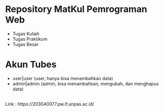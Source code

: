 # Repository MatKul Pemrograman Web
- Tugas Kuliah
- Tugas Praktikum
- Tugas Besar
# Akun Tubes
- user|user (user, hanya bisa menambahkan data)
- admin|admin (admin, bisa menambahkan, mengubah, dan menghapus data)
<br/>
Link : https://203040077.pw.if.unpas.ac.id/
